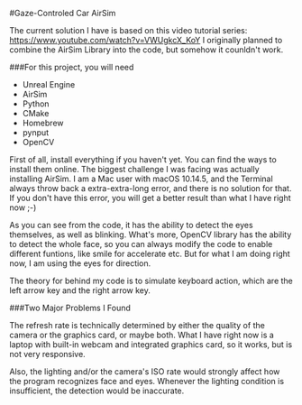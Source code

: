 #Gaze-Controled Car AirSim

The current solution I have is based on this video tutorial series: https://www.youtube.com/watch?v=VWUgkcX_KoY
I originally planned to combine the AirSim Library into the code, but somehow it counldn't work. 


###For this project, you will need
- Unreal Engine
- AirSim
- Python
- CMake
- Homebrew
- pynput
- OpenCV

First of all, install everything if you haven't yet. You can find the ways to install them online. The biggest challenge I was facing was actually installing AirSim. I am a Mac user with macOS 10.14.5, and the Terminal always throw back a extra-extra-long error, and there is no solution for that. If you don't have this error, you will get a better result than what I have right now ;-)

As you can see from the code, it has the ability to detect the eyes themselves, as well as blinking. What's more, OpenCV library has the ability to detect the whole face, so you can always modify the code to enable different funtions, like smile for accelerate etc. But for what I am doing right now, I am using the eyes for direction.

The theory for behind my code is to simulate keyboard action, which are the left arrow key and the right arrow key. 

###Two Major Problems I Found

The refresh rate is technically determined by either the quality of the camera or the graphics card, or maybe both. What I have right now is a laptop with built-in webcam and integrated graphics card, so it works, but is not very responsive.

Also, the lighting and/or the camera's ISO rate would strongly affect how the program recognizes face and eyes. Whenever the lighting condition is insufficient, the detection would be inaccurate. 



